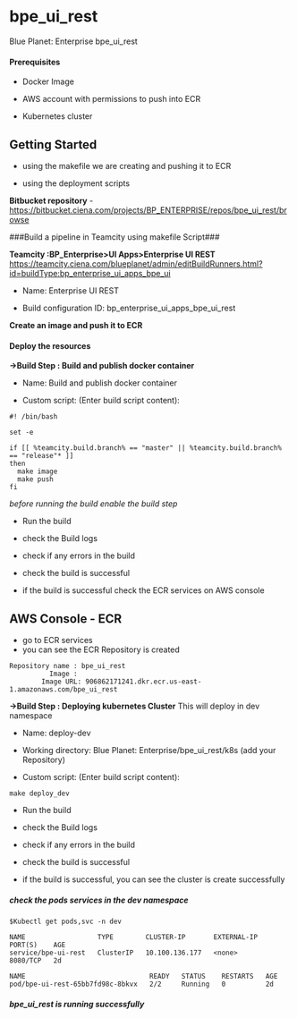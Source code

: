 # bpe_ui_rest
Blue Planet: Enterprise bpe_ui_rest  

#### Prerequisites

* Docker Image

* AWS account with permissions to push into ECR

* Kubernetes cluster


## Getting Started

* using the makefile we are creating and pushing it to ECR

* using the deployment scripts


**Bitbucket repository** -  https://bitbucket.ciena.com/projects/BP_ENTERPRISE/repos/bpe_ui_rest/browse


###Build a pipeline in Teamcity using makefile Script###


**Teamcity :BP_Enterprise>UI Apps>Enterprise UI REST** https://teamcity.ciena.com/blueplanet/admin/editBuildRunners.html?id=buildType:bp_enterprise_ui_apps_bpe_ui

* Name: Enterprise UI REST

* Build configuration ID: bp_enterprise_ui_apps_bpe_ui_rest


**Create an image and push it to ECR**

#### Deploy the resources

 **->Build Step : Build and publish docker container**

* Name: Build and publish docker container

* Custom script: (Enter build script content):

```
#! /bin/bash

set -e

if [[ %teamcity.build.branch% == "master" || %teamcity.build.branch% == "release"* ]]
then
  make image
  make push
fi

```

_before running the build enable the build step_

* Run the build

* check the Build logs

* check if any errors in the build

* check the build is successful

* if the build is successful check the ECR services on AWS console

## AWS Console - ECR

* go to ECR services
* you can see the ECR Repository is created

```     		
Repository name : bpe_ui_rest
          Image :
        Image URL: 906862171241.dkr.ecr.us-east-1.amazonaws.com/bpe_ui_rest

```

**->Build Step : Deploying kubernetes Cluster**
This will deploy in dev namespace

* Name: deploy-dev

* Working directory: Blue Planet: Enterprise/bpe_ui_rest/k8s (add your Repository)

* Custom script: (Enter build script content):

```
make deploy_dev

```

* Run the build

* check the Build logs

* check if any errors in the build

* check the build is successful

* if the build is successful, you can see the cluster is create successfully

##### check the pods services in the dev namespace
~~~~
$Kubectl get pods,svc -n dev
~~~~
~~~
NAME                  TYPE        CLUSTER-IP       EXTERNAL-IP   PORT(S)    AGE
service/bpe-ui-rest   ClusterIP   10.100.136.177   <none>        8080/TCP   2d

NAME                               READY   STATUS    RESTARTS   AGE
pod/bpe-ui-rest-65bb7fd98c-8bkvx   2/2     Running   0          2d
~~~

##### bpe_ui_rest is running successfully
